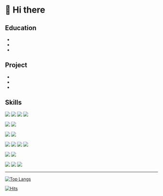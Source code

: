 # 👋 Hi there

## Education

-
-
-

## Project

-
-
-

## Skills

<img src="https://img.shields.io/badge/HTML5-E34F26?style=flat-flat&logo=html5&logoColor=white"/> <img src="https://img.shields.io/badge/CSS3-1572B6?style=flat-flat&logo=CSS3&logoColor=white"/> <img src="https://img.shields.io/badge/Sass-CC6699?style=flat-flat&logo=Sass&logoColor=white"/> <img src="https://img.shields.io/badge/Tailwind CSS-06B6D4?style=flat-flat&logo=Tailwind CSS&logoColor=white"/>
<!-- <img src="https://img.shields.io/badge/Bootstrap-7952B3?style=flat-flat&logo=Bootstrap&logoColor=white"/> -->

<!-- <img src="https://img.shields.io/badge/jQuery-0769AD?style=flat-flat&logo=jQuery&logoColor=white"/> -->
<img src="https://img.shields.io/badge/JavaScript-F7DF1E?style=flat-flat&logo=JavaScript&logoColor=black"/>
<!-- <img src="https://img.shields.io/badge/TypeScript-3178C6?style=flat-flat&logo=TypeScript&logoColor=white"/> -->

<img src="https://img.shields.io/badge/React-61DAFB?style=flat-flat&logo=React&logoColor=black"/>
<!-- <img src="https://img.shields.io/badge/Next.js-000000?style=flat-flat&logo=Next.js&logoColor=white"/> -->

<img src="https://img.shields.io/badge/Node.js-339933?style=flat-flat&logo=Node.js&logoColor=white"/> <img src="https://img.shields.io/badge/Express-000000?style=flat-flat&logo=Express&logoColor=white"/>
<!-- <img src="https://img.shields.io/badge/NestJS-E0234E?style=flat-flat&logo=NestJS&logoColor=white"/> -->

<!-- <img src="https://img.shields.io/badge/MySQL-4479A1?style=flat-flat&logo=MySQL&logoColor=white"/> -->
<img src="https://img.shields.io/badge/MongoDB-47A248?style=flat-flat&logo=MongoDB&logoColor=white"/> <img src="https://img.shields.io/badge/Supabase-3FCF8E?style=flat&logo=Supabase&logoColor=white"/> <img src="https://img.shields.io/badge/figma-F24E1E?style=flat&logo=figma&logoColor=white"/> <img src="https://img.shields.io/badge/vite-646CFF?style=flat&logo=vite&logoColor=white"/>

<img src="https://img.shields.io/badge/Linux-FCC624?style=flat&logo=Linux&logoColor=black"/> <img src="https://img.shields.io/badge/Ubuntu-E95420?style=flat&logo=Ubuntu&logoColor=white"/>

<img src="https://img.shields.io/badge/Amazon S3-569A31?style=flat&logo=Amazon S3&logoColor=white"/> <img src="https://img.shields.io/badge/Amazon EC2-FF9900?style=flat&logo=Amazon EC2&logoColor=white"/> <img src="https://img.shields.io/badge/Amazon DynamoDB-4053D6?style=flat&logo=Amazon DynamoDB&logoColor=white"/>

---

[![Top Langs](https://github-readme-stats-dusky-chi.vercel.app/api/top-langs/?username=tidyp&title_color=42a5f5&text_color=fff&bg_color=0d1117&border_radius=0.375rem&border_color=30363d&langs_count=10&card_width=350&layout=compact&hide=powershell,Roff,Batchfile,pug,ejs)](https://github.com/anuraghazra/github-readme-stats)

[![Hits](https://hits.seeyoufarm.com/api/count/incr/badge.svg?url=https%3A%2F%2Fgithub.com%2Ftidyp1030%2Fhit-counter&count_bg=%23000000&title_bg=%23000000&icon=github.svg&icon_color=%23FFFFFF&title=hits&edge_flat=true)](https://hits.seeyoufarm.com)
